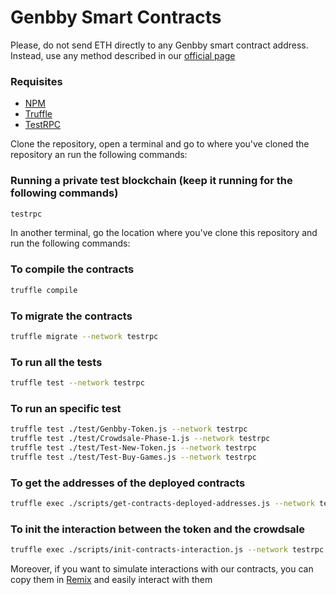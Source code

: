 # Genbby Smart Contracts

Please, do not send ETH directly to any Genbby smart contract address. Instead, use any method described in our [official page](http://genbby.com/ "Genbby")

### Requisites
- [NPM](https://www.npmjs.com/get-npm)
- [Truffle](http://truffleframework.com/docs/getting_started/installation)
- [TestRPC](https://www.npmjs.com/package/ethereumjs-testrpc)

Clone the repository, open a terminal and go to where you've cloned the repository an run the following commands:

### Running a private test blockchain (keep it running for the following commands)
```bash
testrpc
```

In another terminal, go the location where you've clone this repository and run the following commands:

### To compile the contracts
```bash
truffle compile
```

### To migrate the contracts
```bash
truffle migrate --network testrpc
```

### To run all the tests
```bash
truffle test --network testrpc
```

### To run an specific test
```bash
truffle test ./test/Genbby-Token.js --network testrpc
truffle test ./test/Crowdsale-Phase-1.js --network testrpc
truffle test ./test/Test-New-Token.js --network testrpc
truffle test ./test/Test-Buy-Games.js --network testrpc
```

### To get the addresses of the deployed contracts
```bash
truffle exec ./scripts/get-contracts-deployed-addresses.js --network testrpc
```

### To init the interaction between the token and the crowdsale
```bash
truffle exec ./scripts/init-contracts-interaction.js --network testrpc
```

Moreover, if you want to simulate interactions with our contracts, you can copy them in [Remix](https://remix.ethereum.org "Remix") and easily interact with them
